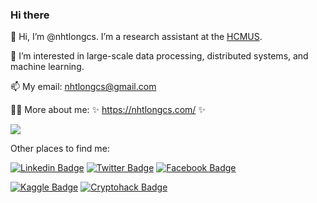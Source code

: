 ### Hi there 

👋 Hi, I’m @nhtlongcs. I’m a research assistant at the [HCMUS](https://www.hcmus.edu.vn/).

🔭 I’m interested in large-scale data processing, distributed systems, and machine learning.

📫 My email: nhtlongcs@gmail.com

🙋‍♂️ More about me: ✨ https://nhtlongcs.com/ ✨

![](https://komarev.com/ghpvc/?username=nhtlongcs&color=blueviolet&style=flat-square)

Other places to find me:

[![Linkedin Badge](https://img.shields.io/badge/-nhtlongcs-blue?style=flat-square&logo=Linkedin&logoColor=white&link=https://www.linkedin.com/in/nhtlongcs/)](https://www.linkedin.com/in/nhtlongcs/) 
[![Twitter Badge](https://img.shields.io/badge/-nhtlongcs-blue?style=flat-square&logo=Twitter&logoColor=white&link=https://twitter.com/nhtlongcs)](https://twitter.com/nhtlongcs)
[![Facebook Badge](https://img.shields.io/badge/-nhtlongcs-blue?style=flat-square&logo=Facebook&logoColor=white&link=https://www.facebook.com/nhtlongcs)](https://www.facebook.com/nhtlongcs)

[![Kaggle Badge](https://img.shields.io/badge/-Kaggle-blue?style=flat-square&logo=None&logoColor=white&link=https://www.kaggle.com/nhtlongcs)](https://www.kaggle.com/nhtlongcs)
[![Cryptohack Badge](https://img.shields.io/badge/-Cryptohack-blue?style=flat-square&logo=None&logoColor=white&link=https://www.cryptohack.org/user/nhtlong/)](https://www.cryptohack.org/user/nhtlong/)
